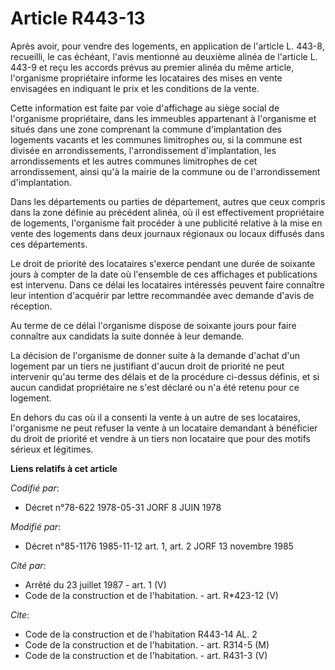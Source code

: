 # Article R443-13

Après avoir, pour vendre des logements, en application de l'article L. 443-8, recueilli, le cas échéant, l'avis mentionné au
deuxième alinéa de l'article L. 443-9 et reçu les accords prévus au premier alinéa du même article, l'organisme propriétaire
informe les locataires des mises en vente envisagées en indiquant le prix et les conditions de la vente.

Cette information est faite par voie d'affichage au siège social de l'organisme propriétaire, dans les immeubles appartenant
à l'organisme et situés dans une zone comprenant la commune d'implantation des logements vacants et les communes limitrophes
ou, si la commune est divisée en arrondissements, l'arrondissement d'implantation, les arrondissements et les autres communes
limitrophes de cet arrondissement, ainsi qu'à la mairie de la commune ou de l'arrondissement d'implantation.

Dans les départements ou parties de département, autres que ceux compris dans la zone définie au précédent alinéa, où il est
effectivement propriétaire de logements, l'organisme fait procéder à une publicité relative à la mise en vente des logements
dans deux journaux régionaux ou locaux diffusés dans ces départements.

Le droit de priorité des locataires s'exerce pendant une durée de soixante jours à compter de la date où l'ensemble de ces
affichages et publications est intervenu. Dans ce délai les locataires intéressés peuvent faire connaître leur intention
d'acquérir par lettre recommandée avec demande d'avis de réception.

Au terme de ce délai l'organisme dispose de soixante jours pour faire connaître aux candidats la suite donnée à leur demande.

La décision de l'organisme de donner suite à la demande d'achat d'un logement par un tiers ne justifiant d'aucun droit de
priorité ne peut intervenir qu'au terme des délais et de la procédure ci-dessus définis, et si aucun candidat propriétaire ne
s'est déclaré ou n'a été retenu pour ce logement.

En dehors du cas où il a consenti la vente à un autre de ses locataires, l'organisme ne peut refuser la vente à un locataire
demandant à bénéficier du droit de priorité et vendre à un tiers non locataire que pour des motifs sérieux et légitimes.

**Liens relatifs à cet article**

_Codifié par_:

  - Décret n°78-622 1978-05-31 JORF 8 JUIN 1978

_Modifié par_:

  - Décret n°85-1176 1985-11-12 art. 1, art. 2 JORF 13 novembre 1985

_Cité par_:

  - Arrêté du 23 juillet 1987 - art. 1 (V)
  - Code de la construction et de l'habitation. - art. R*423-12 (V)

_Cite_:

  - Code de la construction et de l'habitation R443-14 AL. 2
  - Code de la construction et de l'habitation. - art. R314-5 (M)
  - Code de la construction et de l'habitation. - art. R431-3 (V)
